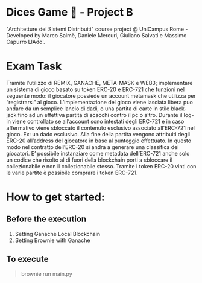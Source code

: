 # Dices Game :game_die: - Project B
"Architetture dei Sistemi Distribuiti" course project  @ UniCampus Rome - Developed by Marco Salmè, Daniele Mercuri, Giuliano Salvati e Massimo Capurro LlAdo'.

# Exam Task
Tramite l’utilizzo di REMIX, GANACHE, META-MASK e WEB3; implementare un sistema di gioco basato su token ERC-20 e ERC-721 che funzioni nel seguente modo: 
il giocatore possiede un account metamask che utilizza per ”registrarsi” al gioco.
L’implementazione del gioco viene lasciata libera puo andare da un semplice lancio di dadi, o una partita di carte in stile black-jack fino ad un effettiva partita di scacchi contro il pc o altro.
Durante il log-in viene controllato se all’account sono intestati degli ERC-721 e in caso affermativo viene sbloccato il contenuto esclusivo associato all’ERC-721 nel gioco. Ex: un dado esclusivo.
Alla fine della partita vengono attribuiti degli ERC-20 all’address del giocatore in base al punteggio effettuato.
In questo modo nel contratto dell’ERC-20 si andrà a generare una classifica dei giocatori. E’ possibile instanziare come metadata dell’ERC-721 anche solo un codice che risolto al di fuori della blockchain porti a sbloccare il collezionabile e non il collezionabile stesso.
Tramite i token ERC-20 vinti con le varie partite è possibile comprare i token ERC-721.

# How to get started:
 ## Before the execution
   1. Setting Ganache Local Blockchain
   2. Setting Brownie with Ganache

 ## To execute
  > brownie run main.py